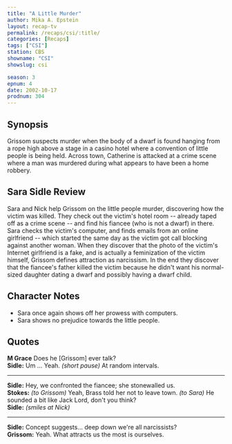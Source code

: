 ```yaml
---
title: "A Little Murder"
author: Mika A. Epstein
layout: recap-tv
permalink: /recaps/csi/:title/
categories: [Recaps]
tags: ["CSI"]
station: CBS
showname: "CSI"
showslug: csi

season: 3
epnum: 4  
date: 2002-10-17
prodnum: 304  
---
```


## Synopsis

Grissom suspects murder when the body of a dwarf is found hanging from a rope high above a stage in a casino hotel where a convention of little people is being held. Across town, Catherine is attacked at a crime scene where a man was murdered during what appears to have been a home robbery.

## Sara Sidle Review

Sara and Nick help Grissom on the little people murder, discovering how the victim was killed. They check out the victim's hotel room -- already taped off as a crime scene -- and find his fiancee (who is not a dwarf) in there. Sara checks the victim's computer, and finds emails from an online girlfriend -- which started the same day as the victim got call blocking against another woman. When they discover that the photo of the victim's Internet girlfriend is a fake, and is actually a feminization of the victim himself, Grissom defines attraction as narcissism. In the end they discover that the fiancee's father killed the victim because he didn't want his normal-sized daughter dating a dwarf and possibly having a dwarf child.

## Character Notes

* Sara once again shows off her prowess with computers.  
* Sara shows no prejudice towards the little people.

## Quotes

**M Grace** Does he [Grissom] ever talk?  
**Sidle:** Um ... Yeah. _(short pause)_ At random intervals.  

- - -

**Sidle:** Hey, we confronted the fiancee; she stonewalled us.  
**Stokes:** _(to Grissom)_ Yeah, Brass told her not to leave town. _(to Sara)_ He sounded a bit like Jack Lord, don't you think?  
**Sidle:** _(smiles at Nick)_  

- - -

**Sidle:** Concept suggests... deep down we're all narcissists?  
**Grissom:** Yeah. What attracts us the most is ourselves.

